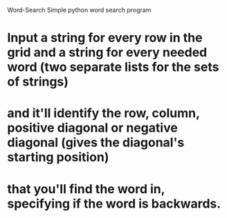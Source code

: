 Word-Search
Simple python word search program

# Input a string for every row in the grid and a string for every needed word (two separate lists for the sets of strings)
# and it'll identify the row, column, positive diagonal or negative diagonal (gives the diagonal's starting position)
# that you'll find the word in, specifying if the word is backwards.
